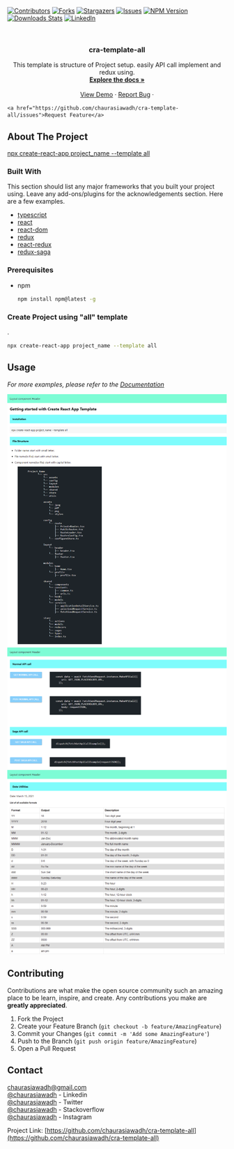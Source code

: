 [![Contributors][contributors-shield]][contributors-url]
[![Forks][forks-shield]][forks-url]
[![Stargazers][stars-shield]][stars-url]
[![Issues][issues-shield]][issues-url]
[![NPM Version][npm-shield]][npm-url]
[![Downloads Stats][npm-downloads]][npm-url]
[![LinkedIn][linkedin-shield]][linkedin-url]

<br />
<p align="center">
  <h3 align="center">cra-template-all</h3>

  <p align="center">
  This template is structure of Project setup. easily API call implement and redux using.
    <br />
    <a href="https://github.com/chaurasiawadh/cra-template-all"><strong>Explore the docs »</strong></a>
    <br />
    <br />
    <a href="https://github.com/chaurasiawadh/cra-template-all">View Demo</a>
    ·
    <a href="https://github.com/chaurasiawadh/cra-template-all/issues">Report Bug</a>
    ·
  
    <a href="https://github.com/chaurasiawadh/cra-template-all/issues">Request Feature</a>
  </p>
</p>

<!-- ABOUT THE PROJECT -->
## About The Project
[npx create-react-app project_name --template all](https://github.com/chaurasiawadh/cra-template-all)


### Built With

This section should list any major frameworks that you built your project using. Leave any add-ons/plugins for the acknowledgements section. Here are a few examples.
* [typescript](https://www.npmjs.com/package/typescript)
* [react](https://www.npmjs.com/package/react)
* [react-dom](https://www.npmjs.com/package/react-dom)
* [redux](https://www.npmjs.com/package/redux)
* [react-redux](https://www.npmjs.com/package/react-redux)
* [redux-saga](https://www.npmjs.com/package/redux-saga)



<!-- GETTING STARTED -->
<!-- ## Getting Started

This is an example of how you may give instructions on setting up your project locally.
To get a local copy up and running follow these simple example steps. -->

### Prerequisites

<!-- This is an example of how to list things you need to use the software and how to install them. -->
* npm
  ```sh
  npm install npm@latest -g
  ```

### Create Project using "all" template
. 
   ```sh
   npx create-react-app project_name --template all
   ```

<!-- USAGE EXAMPLES -->
## Usage

<!-- Use this space to show useful examples of how a project can be used. Additional screenshots, code examples and demos work well in this space. You may also link to more resources. -->

_For more examples, please refer to the [Documentation](https://github.com/chaurasiawadh/cra-template-all/blob/master/template/README.md)_



![Optional Text](https://github.com/chaurasiawadh/cra-template-all/blob/master/screenshot/first.png)
![Optional Text](https://github.com/chaurasiawadh/cra-template-all/blob/master/screenshot/second.png)
![Optional Text](https://github.com/chaurasiawadh/cra-template-all/blob/master/screenshot/third.png)

<!-- CONTRIBUTING -->
## Contributing

Contributions are what make the open source community such an amazing place to be learn, inspire, and create. Any contributions you make are **greatly appreciated**.

1. Fork the Project
2. Create your Feature Branch (`git checkout -b feature/AmazingFeature`)
3. Commit your Changes (`git commit -m 'Add some AmazingFeature'`)
4. Push to the Branch (`git push origin feature/AmazingFeature`)
5. Open a Pull Request


<!-- CONTACT -->
## Contact

 chaurasiawadh@gmail.com
 <br>
 [@chaurasiawadh](https://www.linkedin.com/in/chaurasiawadh) - Linkedin
 <br>
 [@chaurasiawadh](https://twitter.com/chaurasiawadh) - Twitter
 <br>
 [@chaurasiawadh](https://stackoverflow.com/users/11741753/chaurasia) - Stackoverflow
 <br>
 [@chaurasiawadh](https://www.instagram.com/chaurasiawadh) - Instagram

Project Link: [https://github.com/chaurasiawadh/cra-template-all](https://github.com/chaurasiawadh/cra-template-all)



<!-- ACKNOWLEDGEMENTS -->
<!-- ## Acknowledgements
* ABCD pending... -->


<!-- MARKDOWN LINKS & IMAGES -->
<!-- https://www.markdownguide.org/basic-syntax/#reference-style-links -->
[contributors-shield]: https://img.shields.io/github/contributors/chaurasiawadh/cra-template-all.svg?style=for-the-badge
[contributors-url]: https://github.com/chaurasiawadh/cra-template-all/graphs/contributors
[forks-shield]: https://img.shields.io/github/forks/chaurasiawadh/cra-template-all.svg?style=for-the-badge
[forks-url]: https://github.com/chaurasiawadh/cra-template-all/network/members
[stars-shield]: https://img.shields.io/github/stars/chaurasiawadh/cra-template-all.svg?style=for-the-badge
[stars-url]: https://github.com/chaurasiawadh/cra-template-all/stargazers
[issues-shield]: https://img.shields.io/github/issues/chaurasiawadh/cra-template-all.svg?style=for-the-badge

[issues-url]: https://github.com/chaurasiawadh/cra-template-all/issues
[linkedin-shield]: https://img.shields.io/badge/-LinkedIn-black.svg?style=for-the-badge&logo=linkedin&colorB=555
[linkedin-url]: https://linkedin.com/in/chaurasiawadh

[npm-shield]: https://img.shields.io/npm/v/cra-template-all.svg?style=for-the-badge
[npm-url]: https://npmjs.org/package/cra-template-all
[npm-downloads]: https://img.shields.io/npm/dm/cra-template-all.svg?style=for-the-badge
